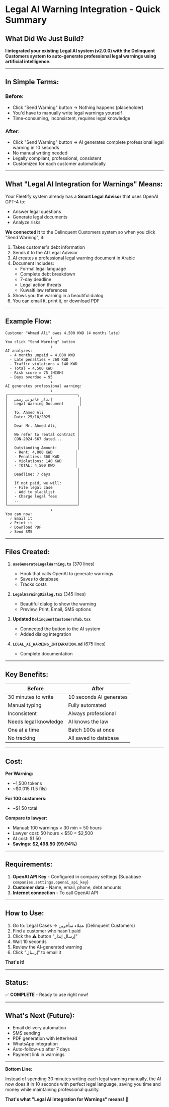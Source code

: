 # Legal AI Warning Integration - Quick Summary

## What Did We Just Build?

**I integrated your existing Legal AI system (v2.0.0) with the Delinquent Customers system to auto-generate professional legal warnings using artificial intelligence.**

---

## In Simple Terms:

### Before:
- Click "Send Warning" button → Nothing happens (placeholder)
- You'd have to manually write legal warnings yourself
- Time-consuming, inconsistent, requires legal knowledge

### After:
- Click "Send Warning" button → AI generates complete professional legal warning in 10 seconds
- No manual writing needed
- Legally compliant, professional, consistent
- Customized for each customer automatically

---

## What "Legal AI Integration for Warnings" Means:

Your Fleetify system already has a **Smart Legal Advisor** that uses OpenAI GPT-4 to:
- Answer legal questions
- Generate legal documents
- Analyze risks

**We connected it** to the Delinquent Customers system so when you click "Send Warning", it:

1. Takes customer's debt information
2. Sends it to the AI Legal Advisor
3. AI creates a professional legal warning document in Arabic
4. Document includes:
   - Formal legal language
   - Complete debt breakdown
   - 7-day deadline
   - Legal action threats
   - Kuwaiti law references
5. Shows you the warning in a beautiful dialog
6. You can email it, print it, or download PDF

---

## Example Flow:

```
Customer "Ahmed Ali" owes 4,500 KWD (4 months late)
                    ↓
You click "Send Warning" button
                    ↓
AI analyzes:
  - 4 months unpaid = 4,000 KWD
  - Late penalties = 360 KWD
  - Traffic violations = 140 KWD
  - Total = 4,500 KWD
  - Risk score = 75 (HIGH)
  - Days overdue = 95
                    ↓
AI generates professional warning:
                    ↓
┌───────────────────────────────┐
│   إنذار قانوني رسمي            │
│   Legal Warning Document       │
│                               │
│   To: Ahmed Ali               │
│   Date: 25/10/2025            │
│                               │
│   Dear Mr. Ahmed Ali,         │
│                               │
│   We refer to rental contract │
│   CON-2024-567 dated...       │
│                               │
│   Outstanding Amount:         │
│   - Rent: 4,000 KWD          │
│   - Penalties: 360 KWD       │
│   - Violations: 140 KWD      │
│   - TOTAL: 4,500 KWD         │
│                               │
│   Deadline: 7 days            │
│                               │
│   If not paid, we will:       │
│   - File legal case           │
│   - Add to blacklist          │
│   - Charge legal fees         │
│   ...                         │
└───────────────────────────────┘
                    ↓
You can now:
  ✓ Email it
  ✓ Print it
  ✓ Download PDF
  ✓ Send SMS
```

---

## Files Created:

1. **`useGenerateLegalWarning.ts`** (370 lines)
   - Hook that calls OpenAI to generate warnings
   - Saves to database
   - Tracks costs

2. **`LegalWarningDialog.tsx`** (345 lines)
   - Beautiful dialog to show the warning
   - Preview, Print, Email, SMS options

3. **Updated `DelinquentCustomersTab.tsx`**
   - Connected the button to the AI system
   - Added dialog integration

4. **`LEGAL_AI_WARNING_INTEGRATION.md`** (675 lines)
   - Complete documentation

---

## Key Benefits:

| Before | After |
|--------|-------|
| 30 minutes to write | 10 seconds AI generates |
| Manual typing | Fully automated |
| Inconsistent | Always professional |
| Needs legal knowledge | AI knows the law |
| One at a time | Batch 100s at once |
| No tracking | All saved to database |

---

## Cost:

**Per Warning:**
- ~1,500 tokens
- ~$0.015 (1.5 fils)

**For 100 customers:**
- ~$1.50 total

**Compare to lawyer:**
- Manual: 100 warnings × 30 min = 50 hours
- Lawyer cost: 50 hours × $50 = $2,500
- AI cost: $1.50
- **Savings: $2,498.50 (99.94%)**

---

## Requirements:

1. **OpenAI API Key** - Configured in company settings (Supabase `companies.settings.openai_api_key`)
2. **Customer data** - Name, email, phone, debt amounts
3. **Internet connection** - To call OpenAI API

---

## How to Use:

1. Go to: Legal Cases → عملاء متأخرين (Delinquent Customers)
2. Find a customer who hasn't paid
3. Click the ⚠️ button "إرسال إنذار"
4. Wait 10 seconds
5. Review the AI-generated warning
6. Click "إرسال" to email it

**That's it!**

---

## Status:

✅ **COMPLETE** - Ready to use right now!

---

## What's Next (Future):

- Email delivery automation
- SMS sending
- PDF generation with letterhead
- WhatsApp integration
- Auto-follow-up after 7 days
- Payment link in warnings

---

**Bottom Line:**

Instead of spending 30 minutes writing each legal warning manually, the AI now does it in 10 seconds with perfect legal language, saving you time and money while maintaining professional quality.

**That's what "Legal AI Integration for Warnings" means!** 🎉
